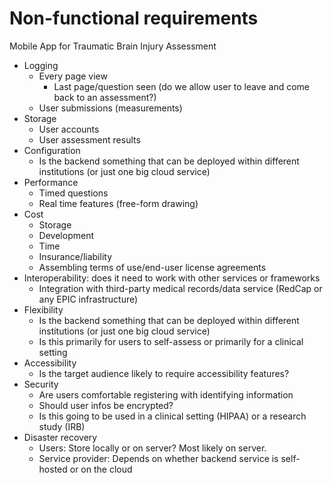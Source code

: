 # Non-functional requirements
Mobile App for Traumatic Brain Injury Assessment

* Logging
  * Every page view
  	* Last page/question seen (do we allow user to leave and come back to an assessment?)
  * User submissions (measurements)
* Storage
  * User accounts
  * User assessment results
* Configuration
  * Is the backend something that can be deployed within different institutions (or just one big cloud service)
* Performance
  * Timed questions
  * Real time features (free-form drawing)
* Cost
  * Storage
  * Development
  * Time
  * Insurance/liability
  * Assembling terms of use/end-user license agreements
* Interoperability: does it need to work with other services or frameworks
  * Integration with third-party medical records/data service (RedCap or any EPIC infrastructure)
* Flexibility
  * Is the backend something that can be deployed within different institutions (or just one big cloud service)
  * Is this primarily for users to self-assess or primarily for a clinical setting
* Accessibility
  * Is the target audience likely to require accessibility features?
* Security
  * Are users comfortable registering with identifying information
  * Should user infos be encrypted?
  * Is this going to be used in a clinical setting (HIPAA) or a research study (IRB)
* Disaster recovery
  * Users: Store locally or on server? Most likely on server.
  * Service provider: Depends on whether backend service is self-hosted or on the cloud